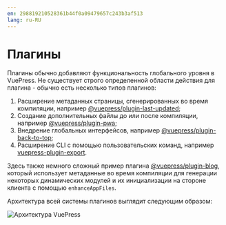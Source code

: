 ```yaml
---
en: 298819210528361b44f0a09479657c243b3af513
lang: ru-RU
---
```


# Плагины

Плагины обычно добавляют функциональность глобального уровня в VuePress. Не существует строго определенной области действия для плагина - обычно есть несколько типов плагинов:

1. Расширение метаданных страницы, сгенерированных во время компиляции, например [@vuepress/plugin-last-updated](./official/plugin-last-updated.md);
2. Создание дополнительных файлы до или после компиляции, например [@vuepress/plugin-pwa](./official/plugin-pwa.md);
3. Внедрение глобальных интерфейсов, например [@vuepress/plugin-back-to-top](./official/plugin-back-to-top.md);
4. Расширение CLI с помощью пользовательских команд, например [vuepress-plugin-export](https://github.com/ulivz/vuepress-plugin-export).

Здесь также немного сложный пример плагина [@vuepress/plugin-blog](https://vuepress-plugin-blog.ulivz.com), который использует метаданные во время компиляции для генерации некоторых динамических модулей и их инициализации на стороне клиента с помощью `enhanceAppFiles`.

Архитектура всей системы плагинов выглядит следующим образом:

![Архитектура VuePress](/architecture.png)
